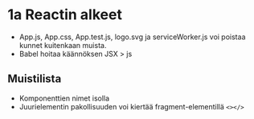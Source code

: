 # 1a Reactin alkeet

- App.js, App.css, App.test.js, logo.svg ja serviceWorker.js voi poistaa kunnet kuitenkaan muista.
- Babel hoitaa käännöksen JSX > js

## Muistilista

- Komponenttien nimet isolla
- Juurielementin pakollisuuden voi kiertää fragment-elementillä `<></>`
